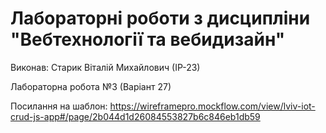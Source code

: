 # Лабораторні роботи з дисципліни "Вебтехнології та вебидизайн"
Виконав: Старик Віталій Михайлович (ІР-23)

Лабораторна робота №3 (Варіант 27)

Посилання на шаблон:
https://wireframepro.mockflow.com/view/lviv-iot-crud-js-app#/page/2b044d1d26084553827b6c846eb1db59
